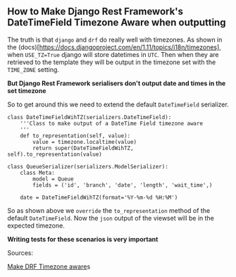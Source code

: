 ## How to Make Django Rest Framework's DateTimeField Timezone Aware when outputting

The truth is that `django` and `drf` do really well with timezones. 
As shown in the (docs)[https://docs.djangoproject.com/en/1.11/topics/i18n/timezones], when `USE_TZ=True` django will store datetimes in `UTC`.
Then when they are retrieved to the template they will be output in the timezone set with the `TIME_ZONE` setting.

**But Django Rest Framework serialisers don't output date and times in the set timezone**

So to get around this we need to extend the default `DateTimeField` serializer.

    class DateTimeFieldWihTZ(serializers.DateTimeField):
        '''Class to make output of a DateTime Field timezone aware
        '''
        def to_representation(self, value):
            value = timezone.localtime(value)
            return super(DateTimeFieldWihTZ, self).to_representation(value)

    class QueueSerializer(serializers.ModelSerializer):
        class Meta:
            model = Queue
            fields = ('id', 'branch', 'date', 'length', 'wait_time',)

        date = DateTimeFieldWihTZ(format='%Y-%m-%d %H:%M')

So as shown above we `override` the `to_representation` method of the default `DateTimeField`.
Now the `json` output of the viewset will be in the expected timezone.

__Writing tests for these scenarios is very important__

Sources:

[Make DRF Timezone aware](https://stackoverflow.com/questions/17331578/django-rest-framework-timezone-aware-renderers-parser)s